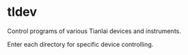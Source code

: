 # tldev
Control programs of various Tianlai devices and instruments.

Enter each directory for specific device controlling.
